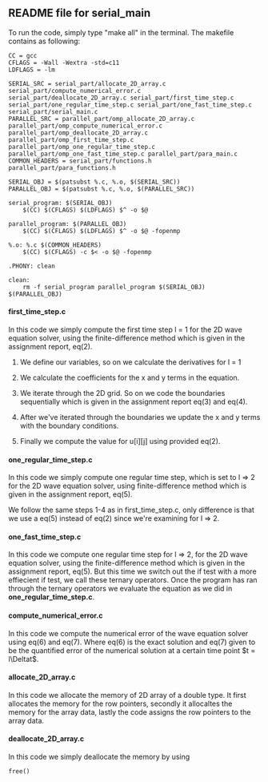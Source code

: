
## README file for **serial_main**
To run the code, simply type "make all" in the terminal. 
The makefile contains as following: 

```
CC = gcc
CFLAGS = -Wall -Wextra -std=c11
LDFLAGS = -lm

SERIAL_SRC = serial_part/allocate_2D_array.c serial_part/compute_numerical_error.c serial_part/deallocate_2D_array.c serial_part/first_time_step.c serial_part/one_regular_time_step.c serial_part/one_fast_time_step.c serial_part/serial_main.c
PARALLEL_SRC = parallel_part/omp_allocate_2D_array.c parallel_part/omp_compute_numerical_error.c parallel_part/omp_deallocate_2D_array.c parallel_part/omp_first_time_step.c parallel_part/omp_one_regular_time_step.c parallel_part/omp_one_fast_time_step.c parallel_part/para_main.c
COMMON_HEADERS = serial_part/functions.h parallel_part/para_functions.h

SERIAL_OBJ = $(patsubst %.c, %.o, $(SERIAL_SRC))
PARALLEL_OBJ = $(patsubst %.c, %.o, $(PARALLEL_SRC))

serial_program: $(SERIAL_OBJ)
	$(CC) $(CFLAGS) $(LDFLAGS) $^ -o $@

parallel_program: $(PARALLEL_OBJ)
	$(CC) $(CFLAGS) $(LDFLAGS) $^ -o $@ -fopenmp

%.o: %.c $(COMMON_HEADERS)
	$(CC) $(CFLAGS) -c $< -o $@ -fopenmp

.PHONY: clean

clean:
	rm -f serial_program parallel_program $(SERIAL_OBJ) $(PARALLEL_OBJ)
```


#### first_time_step.c


In this code we simply compute the first time step l = 1 for the 2D wave equation solver, using the finite-difference method which is given in the assignment report, eq(2). 

1. We define our variables, so on we calculate the derivatives for l = 1

2. We calculate the coefficients for the x and y terms in the equation.

3. We iterate through the 2D grid. So on we code the boundaries sequentially which is given in the assignment report eq(3) and eq(4).

4. After we've iterated through the boundaries we update the x and y terms with the boundary conditions.

5. Finally we compute the value for u[i][j] using provided eq(2).


#### one_regular_time_step.c

In this code we simply compute one regular time step, which is set to l => 2 for the 2D wave equation solver, using finite-difference method which is given in the assignment report, eq(5).

We follow the same steps 1-4 as in first_time_step.c, only difference is that we use a eq(5) instead of eq(2) since we're examining for l => 2. 


#### one_fast_time_step.c

In this code we compute one regular time step for l => 2, for the 2D wave equation solver, using the finite-difference method which is given in the assignment report, eq(5). But this time we switch out the if test with a more effiecient if test, we call these ternary operators. Once the program has ran through the ternary operators we evaluate the equation as we did in __one_regular_time_step.c__.

#### compute_numerical_error.c

In this code we compute the numerical error of the wave equation solver using eq(6) and eq(7). Where eq(6) is the exact solution and eq(7) given to be the quantified error of the numerical solution at a certain time point $t = l\Deltat$. 

#### allocate_2D_array.c

In this code we allocate the memory of 2D array of a double type. It first allocates the memory for the row pointers, secondly it allocaltes the memory for the array data, lastly the code assigns the row pointers to the array data. 

#### deallocate_2D_array.c

In this code we simply deallocate the memory by using 

```
free()
```


























